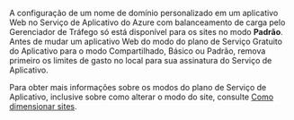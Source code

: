 ﻿A configuração de um nome de domínio personalizado em um aplicativo Web no Serviço de Aplicativo do Azure com balanceamento de carga pelo Gerenciador de Tráfego só está disponível para os sites no modo **Padrão**. Antes de mudar um aplicativo Web do modo do plano de Serviço Gratuito do Aplicativo para o modo Compartilhado, Básico ou Padrão, remova primeiro os limites de gasto no local para sua assinatura do Serviço de Aplicativo. 

Para obter mais informações sobre os modos do plano de Serviço de Aplicativo, inclusive sobre como alterar o modo do site, consulte [Como dimensionar sites](../articles/web-sites-scale.md).

<!--HONumber=52--> 
